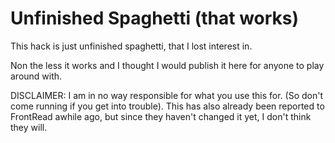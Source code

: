 # Unfinished Spaghetti (that works)

This hack is just unfinished spaghetti, that I lost interest in.

Non the less it works and I thought I would publish it here for anyone to play around with.

DISCLAIMER:
I am in no way responsible for what you use this for. (So don't come running if you get into trouble).
This has also already been reported to FrontRead awhile ago, but since they haven't changed it yet, I don't think they will.

